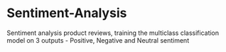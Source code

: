 # Sentiment-Analysis
Sentiment analysis product reviews, training the multiclass classification model on 3 outputs - Positive, Negative and Neutral sentiment
